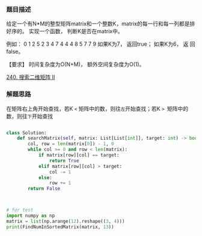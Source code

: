 ### 题目描述

给定一个有N*M的整型矩阵matrix和一个整数K，matrix的每一行和每一列都是排好序的。 实现一个函数， 判断K是否在matrix中。 

例如： 0 1 2 5 2 3 4 7 4 4 4 8 5 7 7 9 如果K为7， 返回true； 如果K为6， 返 回false。

【要求】 时间复杂度为O(N+M)， 额外空间复杂度为O(1)。

[240. 搜索二维矩阵 II](https://leetcode.cn/problems/search-a-2d-matrix-ii/)


### 解题思路

在矩阵右上角开始查找，若K `<` 矩阵中的数，则往`左`开始查找；若K `> `矩阵中的数，则往`下`开始查找

```python

class Solution:
    def searchMatrix(self, matrix: List[List[int]], target: int) -> bool:
        col, row = len(matrix[0]) - 1, 0
        while col >= 0 and row < len(matrix):
            if matrix[row][col] == target:
                return True
            elif matrix[row][col] > target:
                col -= 1
            else:
                row += 1
        return False



# for test
import numpy as np
matrix = list(np.arange(12).reshape((3, 4)))
print(FindNumInSortedMatrix(matrix, 13))

```
